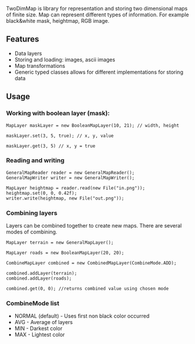 TwoDimMap is library for representation and storing two dimensional maps of finite size. Map can represent different types of information. For example black&white mask, heightmap, RGB image.

## Features
- Data layers
- Storing and loading: images, ascii images
- Map transformations
- Generic typed classes  allows for different implementations for storing data

## Usage
### Working with boolean layer (mask):

```
MapLayer maskLayer = new BooleanMapLayer(10, 21); // width, height

maskLayer.set(3, 5, true); // x, y, value

maskLayer.get(3, 5) // x, y = true
```

### Reading and writing
```
GeneralMapReader reader = new GeneralMapReader();
GeneralMapWriter writer = new GeneralMapWriter();

MapLayer heightmap = reader.read(new File("in.png"));
heightmap.set(0, 0, 0.42f);
writer.write(heightmap, new File("out.png"));
```

### Combining layers
Layers can be combined together to create new maps. There are several modes of combining.
```
MapLayer terrain = new GeneralMapLayer();

MapLayer roads = new BooleanMapLayer(20, 20);

CombineMapLayer combined = new CombinedMapLayer(CombineMode.ADD);

combined.addLayer(terrain);
combined.addLayer(roads);

combined.get(0, 0); //returns combined value using chosen mode
```

### CombineMode list
- NORMAL (default) - Uses first non black color occurred
- AVG - Average of layers
- MIN - Darkest color
- MAX - Lightest color